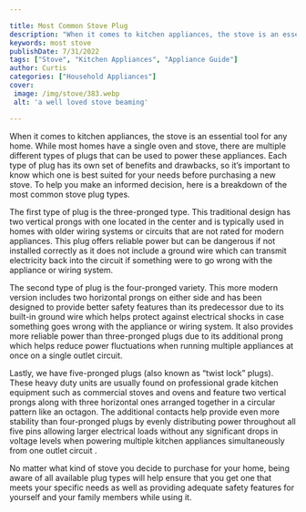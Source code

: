 ```yaml
---

title: Most Common Stove Plug
description: "When it comes to kitchen appliances, the stove is an essential tool for any home. While most homes have a single oven and stove, t...take a moment to check it out "
keywords: most stove
publishDate: 7/31/2022
tags: ["Stove", "Kitchen Appliances", "Appliance Guide"]
author: Curtis
categories: ["Household Appliances"]
cover: 
 image: /img/stove/383.webp
 alt: 'a well loved stove beaming'

---
```


When it comes to kitchen appliances, the stove is an essential tool for any home. While most homes have a single oven and stove, there are multiple different types of plugs that can be used to power these appliances. Each type of plug has its own set of benefits and drawbacks, so it’s important to know which one is best suited for your needs before purchasing a new stove. To help you make an informed decision, here is a breakdown of the most common stove plug types. 

The first type of plug is the three-pronged type. This traditional design has two vertical prongs with one located in the center and is typically used in homes with older wiring systems or circuits that are not rated for modern appliances. This plug offers reliable power but can be dangerous if not installed correctly as it does not include a ground wire which can transmit electricity back into the circuit if something were to go wrong with the appliance or wiring system. 

The second type of plug is the four-pronged variety. This more modern version includes two horizontal prongs on either side and has been designed to provide better safety features than its predecessor due to its built-in ground wire which helps protect against electrical shocks in case something goes wrong with the appliance or wiring system. It also provides more reliable power than three-pronged plugs due to its additional prong which helps reduce power fluctuations when running multiple appliances at once on a single outlet circuit. 

 Lastly, we have five-pronged plugs (also known as “twist lock” plugs). These heavy duty units are usually found on professional grade kitchen equipment such as commercial stoves and ovens and feature two vertical prongs along with three horizontal ones arranged together in a circular pattern like an octagon. The additional contacts help provide even more stability than four-pronged plugs by evenly distributing power throughout all five pins allowing larger electrical loads without any significant drops in voltage levels when powering multiple kitchen appliances simultaneously from one outlet circuit . 

No matter what kind of stove you decide to purchase for your home, being aware of all available plug types will help ensure that you get one that meets your specific needs as well as providing adequate safety features for yourself and your family members while using it.
